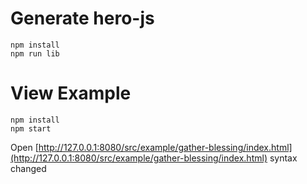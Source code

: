 # Generate hero-js
```
npm install
npm run lib

```

# View Example
```
npm install
npm start
```
Open [http://127.0.0.1:8080/src/example/gather-blessing/index.html](http://127.0.0.1:8080/src/example/gather-blessing/index.html)
syntax changed
